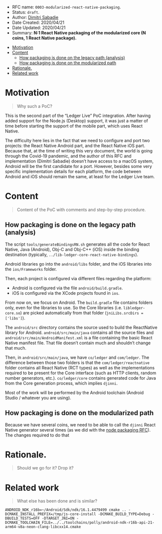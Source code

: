 - RFC name: `0003-modularized-react-native-packaging`.
- Status: `draft`.
- Author: [Dimitri Sabadie](https://github.com/phaazon)
- Date Created: 2020/04/21
- Date Updated: 2020/04/21
- Summary: **N:1 React Native packaging of the modularized core (N coins, 1 React Native package).**

<!-- vim-markdown-toc GFM -->

* [Motivation](#motivation)
* [Content](#content)
  * [How packaging is done on the legacy path (analysis)](#how-packaging-is-done-on-the-legacy-path-analysis)
  * [How packaging is done on the modularized path](#how-packaging-is-done-on-the-modularized-path)
* [Rationale.](#rationale)
* [Related work](#related-work)

<!-- vim-markdown-toc -->

# Motivation
> Why such a PoC?

This is the second part of the “Ledger Live” PoC integration. After having added support for the
Node.js (Desktop) support, it was just a matter of time before starting the support of the mobile
part, which uses React Native.

The difficulty here lies in the fact that we need to configure and port two projects: the React
Native Android part, and the React Native iOS part. Because that, at the time of writing this very
document, the world is going through the Covid-19 pandemic, and the author of this RFC and
implementation (Dimitri Sabadie) doesn’t have access to a macOS system, Android will be the first
candidate for a port. However, besides some very specific implementation details for each platform,
the code between Android and iOS should remain the same, at least for the Ledger Live team.

# Content
> Content of the PoC with comments and step-by-step procedure.

## How packaging is done on the legacy path (analysis)

The script `tools/generateBindingsRN.sh` generates all the code for React Native, Java (Android),
Obj-C and Obj-C++ (iOS) inside the binding destination (typically,
`../lib-ledger-core-react-native-bindings`).

Android libraries go into the `android/libs` folder, and the iOS libraries into
the `ios/Frameworks` folder.

Then, each project is configured via different files regarding the platform:

- Android is configured via the file `android/build.gradle`.
- iOS is configured via the XCode projects found in `ios`.

From now on, we focus on Android. The `build.gradle` file contains folders only, even for the
libraries to use. So the Core libraries (i.e. `libledger-core.so`) are picked automatically
from that folder (`jniLibs.srcDirs = ['libs']`).

The `android/src` directory contains the source used to build the ReactNative library for Android.
`android/src/main/java` contains all the source files and `android/src/main/AndroidManifest.xml`
is a file containing the basic React Native manifest file. That file doesn’t contain much and
shouldn’t change that much.

Then, in `android/src/main/java`, we have `co/ledger` and `com/ledger`. The difference between those
two folders is that the `com/ledger/reactnative` folder contains all React Native (RCT types)
as well as the implementations required to be present for the Core interface (such as HTTP
clients, random number generators, etc.). `co/ledger/core` contains generated code for Java
from the Core generation process, which implies `djinni`.

Most of the work will be performed by the Android toolchain (Android Studio / whatever you are
using).

## How packaging is done on the modularized path

Because we have several coins, we need to be able to call the `djinni` React Native generator
several times (as we did with the [node packaging RFC](./0002-modularized-node-packaging.md)).
The changes required to do that

# Rationale.
> Should we go for it? Drop it?

# Related work
> What else has been done and is similar?

```
ANDROID_NDK_r16b=~/Android/Sdk/ndk/16.1.4479499 cmake .. -DCMAKE_INSTALL_PREFIX=/tmp/js-core-install -DCMAKE_BUILD_TYPE=Debug -DBUILD_TESTS=OFF -DTARGET_JNI=ON -DCMAKE_TOOLCHAIN_FILE=../../toolchains/polly/android-ndk-r16b-api-21-arm64-v8a-neon-clang-libcxx14.cmake
```
